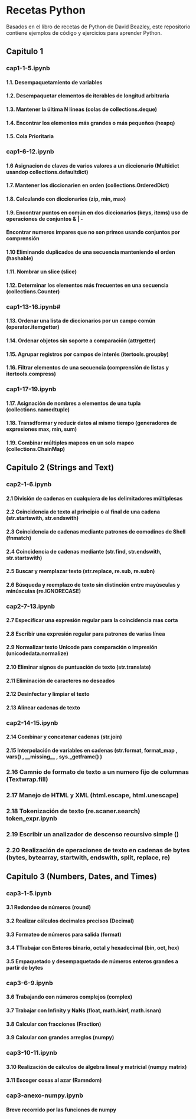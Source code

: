 # Recetas Python

Basados en el libro de recetas de Python de David Beazley, este repositorio contiene ejemplos de código y ejercicios para aprender Python.

## Capitulo 1

### cap1-1-5.ipynb

#### 1.1. Desempaquetamiento de variables
#### 1.2. Desempaquetar elementos de iterables de longitud arbitraria
#### 1.3. Mantener la última N líneas (colas de collections.deque)
#### 1.4. Encontrar los elementos más grandes o más pequeños (heapq)
#### 1.5. Cola Prioritaria

### cap1-6-12.ipynb

#### 1.6 Asignacion de claves de varios valores a un diccionario (Multidict usandop collections.defaultdict)
#### 1.7. Mantener los diccionarien en orden (collections.OrderedDict)
#### 1.8. Calculando con diccionarios (zip, min, max)
#### 1.9. Encontrar puntos en común en dos diccionarios (keys, items) uso de operaciones de conjuntos & | -
#### Encontrar numeros impares que no son primos usando conjuntos por comprensión
#### 1.10 Eliminando duplicados de una secuencia manteniendo el orden (hashable)
#### 1.11. Nombrar un slice (slice)
#### 1.12. Determinar los elementos más frecuentes en una secuencia (collections.Counter)

### cap1-13-16.ipynb#

#### 1.13. Ordenar una lista de diccionarios por un campo común (operator.itemgetter)
#### 1.14. Ordenar objetos sin soporte a comparación (attrgetter)
#### 1.15. Agrupar registros por campos de interés (itertools.groupby)
#### 1.16. Filtrar elementos de una secuencia (comprensión de listas y itertools.compress)

### cap1-17-19.ipynb

#### 1.17. Asignación de nombres a elementos de una tupla (collections.namedtuple)
#### 1.18. Transdformar y reducir datos al mismo tiempo (generadores de expresiones max, min, sum)
#### 1.19. Combinar múltiples mapeos en un solo mapeo (collections.ChainMap)

## Capitulo 2 (Strings and Text)

### cap2-1-6.ipynb

#### 2.1 División de cadenas en cualquiera de los delimitadores múltiplesas
#### 2.2 Coincidencia de texto al principio o al final de una cadena (str.startswith, str.endswith)
#### 2.3 Coincidencia de cadenas mediante patrones de comodines de Shell (fnmatch)
#### 2.4 Coincidencia de cadenas mediante (str.find, str.endswith, str.startswith)
#### 2.5 Buscar y reemplazar texto (str.replace, re.sub, re.subn)
#### 2.6 Búsqueda y reemplazo de texto sin distinción entre mayúsculas y minúsculas (re.IGNORECASE)

### cap2-7-13.ipynb

#### 2.7 Especificar una expresión regular para la coincidencia mas corta
#### 2.8 Escribir una expresión regular para patrones de varias línea
#### 2.9 Normalizar texto Unicode para comparación o impresión (unicodedata.normalize)
#### 2.10 Eliminar signos de puntuación de texto (str.translate)
#### 2.11 Eliminación de caracteres no deseados
#### 2.12 Desinfectar y limpiar el texto
#### 2.13 Alinear cadenas de texto

### cap2-14-15.ipynb

#### 2.14 Combinar y concatenar cadenas (str.join)
#### 2.15 Interpolación de variables en cadenas (str.format, format_map , vars() , \_\_missing\_\_ , sys._getframe() )
### 2.16 Camnio de formato de texto a un numero fijo de columnas (Textwrap.fill)
### 2.17 Manejo de HTML y XML (html.escape, html.unescape)
### 2.18 Tokenización de texto (re.scaner.search) token_expr.ipynb
### 2.19 Escribir un analizador de descenso recursivo simple ()
### 2.20 Realización de operaciones de texto en cadenas de bytes (bytes, bytearray, startwith, endswith, split, replace, re)

## Capitulo 3 (Numbers, Dates, and Times)

### cap3-1-5.ipynb

#### 3.1 Redondeo de números (round)
#### 3.2 Realizar cálculos decimales precisos (Decimal)
#### 3.3 Formateo de números para salida (format)
#### 3.4 TTrabajar con Enteros binario, octal y hexadecimal (bin, oct, hex)
#### 3.5 Empaquetado y desempaquetado de números enteros grandes a partir de bytes

### cap3-6-9.ipynb

#### 3.6 Trabajando con números complejos (complex)
#### 3.7 Trabajar con Infinity y NaNs (float, math.isinf, math.isnan)
#### 3.8 Calcular con fracciones (Fraction)
#### 3.9 Calcular con grandes arreglos (numpy)

### cap3-10-11.ipynb

#### 3.10 Realización de cálculos de álgebra lineal y matricial (numpy matrix)
#### 3.11 Escoger cosas al azar (Ramndom)

### cap3-anexo-numpy.ipynb

#### Breve recorrido por las funciones de numpy

